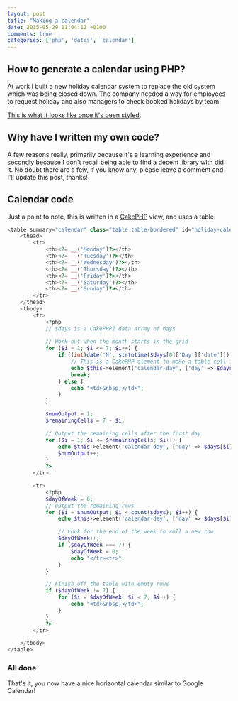 ```yaml
---
layout: post
title: "Making a calendar"
date: 2015-05-29 11:04:12 +0100
comments: true
categories: ['php', 'dates', 'calendar']
---
```

## How to generate a calendar using PHP?
At work I built a new holiday calendar system to replace the old system which was being closed down. The company needed a way for employees to request holiday and also managers to check booked holidays by team.

[This is what it looks like once it's been styled](http://i.imgur.com/079nh27.png).

## Why have I written my own code?
A few reasons really, primarily because it's a learning experience and secondly because I don't recall being able to find a decent library with did it. No doubt there are a few, if you know any, please leave a comment and I'll update this post, thanks!

## Calendar code
Just a point to note, this is written in a [CakePHP](http://cakephp.org/) view, and uses a table.

```php
<table summary="calendar" class="table table-bordered" id="holiday-calendar">
	<thead>
		<tr>
			<th><?= __('Monday')?></th>
			<th><?= __('Tuesday')?></th>
			<th><?= __('Wednesday')?></th>
			<th><?= __('Thursday')?></th>
			<th><?= __('Friday')?></th>
			<th><?= __('Saturday')?></th>
			<th><?= __('Sunday')?></th>
		</tr>
	</thead>
	<tbody>
		<tr>
			<?php
			// $days is a CakePHP2 data array of days
			
			// Work out when the month starts in the grid
			for ($i = 1; $i <= 7; $i++) {
				if ((int)date('N', strtotime($days[0]['Day']['date'])) === $i) {
					// This is a CakePHP element to make a table cell for the day
					echo $this->element('calendar-day', ['day' => $days[0]]);
					break;
				} else {
					echo "<td>&nbsp;</td>";
				}
			}

			$numOutput = 1;
			$remainingCells = 7 - $i;

			// Output the remaining cells after the first day
			for ($i = 1; $i <= $remainingCells; $i++) {
				echo $this->element('calendar-day', ['day' => $days[$i]]);
				$numOutput++;
			}
			?>
		</tr>

		<tr>
			<?php
			$dayOfWeek = 0;
			// Output the remaining rows
			for ($i = $numOutput; $i < count($days); $i++) {
				echo $this->element('calendar-day', ['day' => $days[$i]]);

				// Look for the end of the week to roll a new row
				$dayOfWeek++;
				if ($dayOfWeek === 7) {
					$dayOfWeek = 0;
					echo "</tr><tr>";
				}
			}

			// Finish off the table with empty rows
			if ($dayOfWeek != 7) {
				for ($i = $dayOfWeek; $i < 7; $i++) {
					echo "<td>&nbsp;</td>";
				}
			}
			?>
		</tr>

	</tbody>
</table>
```

### All done
That's it, you now have a nice horizontal calendar similar to Google Calendar!